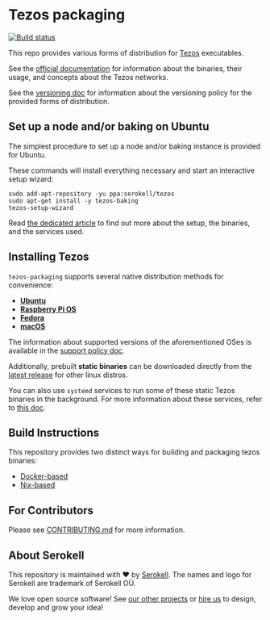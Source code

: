 <!--
   - SPDX-FileCopyrightText: 2019-2021 TQ Tezos <https://tqtezos.com/>
   -
   - SPDX-License-Identifier: LicenseRef-MIT-TQ
   -->

# Tezos packaging

[![Build status](https://badge.buildkite.com/e899e9e54babcd14139e3bd4381bad39b5d680e08e7b7766d4.svg?branch=master)](https://buildkite.com/serokell/tezos-packaging)

This repo provides various forms of distribution for [Tezos](http://tezos.gitlab.io/) executables.

See the [official documentation](http://tezos.gitlab.io/introduction/howtouse.html)
for information about the binaries, their usage, and concepts about the Tezos networks.

See the [versioning doc](./docs/versioning.md) for information about the versioning
policy for the provided forms of distribution.

## Set up a node and/or baking on Ubuntu

The simplest procedure to set up a node and/or baking instance is provided for Ubuntu.

These commands will install everything necessary and start an interactive
setup wizard:
```
sudo add-apt-repository -yu ppa:serokell/tezos
sudo apt-get install -y tezos-baking
tezos-setup-wizard
```

Read [the dedicated article](./docs/baking.md) to find out more about the setup,
the binaries, and the services used.

## Installing Tezos

`tezos-packaging` supports several native distribution methods for convenience:

- [**Ubuntu**](./docs/distros/ubuntu.md)
- [**Raspberry Pi OS**](./docs/distros/ubuntu.md#raspberry)
- [**Fedora**](./docs/distros/fedora.md)
- [**macOS**](./docs/distros/macos.md)

The information about supported versions of the aforementioned OSes is available in the [support policy doc](./docs/support-policy.md).

Additionally, prebuilt **static binaries** can be downloaded directly from the
[latest release](https://github.com/serokell/tezos-packaging/releases/latest)
for other linux distros.

You can also use `systemd` services to run some of these static Tezos binaries
in the background.
For more information about these services, refer to [this doc](./docs/systemd.md#generic-linux).

## Build Instructions

This repository provides two distinct ways for building and packaging tezos binaries:
* [Docker-based](./docker/README.md)
* [Nix-based](./nix/README.md)

## For Contributors

Please see [CONTRIBUTING.md](.github/CONTRIBUTING.md) for more information.

## About Serokell

This repository is maintained with ❤️ by [Serokell](https://serokell.io/).
The names and logo for Serokell are trademark of Serokell OÜ.

We love open source software! See [our other projects](https://serokell.io/community?utm_source=github)
or [hire us](https://serokell.io/hire-us?utm_source=github) to design, develop and grow your idea!
